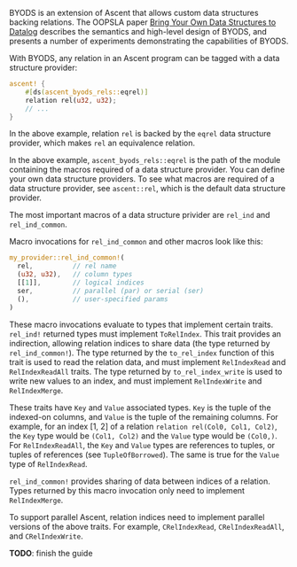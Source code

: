 BYODS is an extension of Ascent that allows custom data structures backing relations. The OOPSLA paper [Bring Your Own Data Structures to Datalog](https://dl.acm.org/doi/pdf/10.1145/3622840) describes the semantics and high-level design of BYODS, and presents a number of experiments demonstrating the capabilities of BYODS.

With BYODS, any relation in an Ascent program can be tagged with a data structure provider:

```Rust
ascent! {
    #[ds(ascent_byods_rels::eqrel)]
    relation rel(u32, u32);
    // ...
}
```

In the above example, relation `rel` is backed by the `eqrel` data structure provider, which makes `rel` an equivalence relation.

In the above example, `ascent_byods_rels::eqrel` is the path of the module containing the macros required of a data structure provider. You can define your own data structure providers. To see what macros are required of a data structure provider, see `ascent::rel`, which is the default data structure provider.

The most important macros of a data structure privider are `rel_ind` and `rel_ind_common`. 

Macro invocations for `rel_ind_common` and other macros look like this:

```Rust
my_provider::rel_ind_common!(
  rel,          // rel name 
  (u32, u32),   // column types
  [[1]],        // logical indices
  ser,          // parallel (par) or serial (ser)
  (),           // user-specified params
)
```

These macro invocations evaluate to types that implement certain traits. `rel_ind!` returned types must implement `ToRelIndex`. This trait provides an indirection, allowing relation indices to share data (the type returned by `rel_ind_common!`). The type returned by the `to_rel_index` function of this trait is used to read the relation data, and must implement `RelIndexRead` and `RelIndexReadAll` traits. The type returned by `to_rel_index_write` is used to write new values to an index, and must implement `RelIndexWrite` and `RelIndexMerge`. 

These traits have `Key` and `Value` associated types. `Key` is the tuple of the indexed-on columns, and `Value` is the tuple of the remaining columns. For example, for an index [1, 2] of a relation `relation rel(Col0, Col1, Col2)`, the `Key` type would be `(Col1, Col2)` and the `Value` type would be `(Col0,)`. For `RelIndexReadAll`, the `Key` and `Value` types are references to tuples, or tuples of references (see `TupleOfBorrowed`). The same is true for the `Value` type of `RelIndexRead`.  

`rel_ind_common!` provides sharing of data between indices of a relation. Types returned by this macro invocation only need to implement `RelIndexMerge`.


To support parallel Ascent, relation indices need to implement parallel versions of the above traits. For example, `CRelIndexRead`, `CRelIndexReadAll`, and `CRelIndexWrite`.

**TODO**: finish the guide